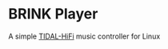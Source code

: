 # BRINK Player

A simple [TIDAL-HiFi](https://github.com/Mastermindzh/tidal-hifi) music controller for Linux
